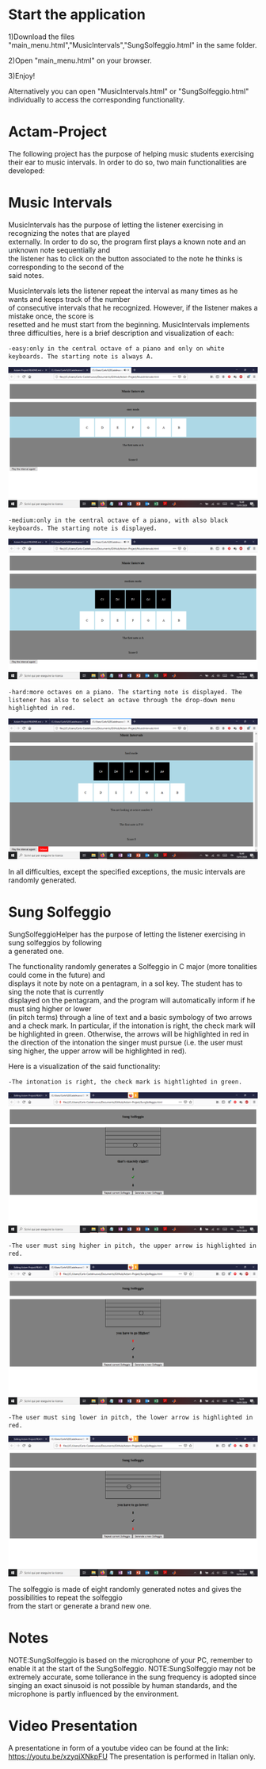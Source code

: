 # Start the application

1)Download the files "main_menu.html","MusicIntervals","SungSolfeggio.html" in the same folder.

2)Open "main_menu.html" on your browser.

3)Enjoy!

Alternatively you can open "MusicIntervals.html" or "SungSolfeggio.html" individually to access the
corresponding functionality.


# Actam-Project

The following project has the purpose of helping music students exercising their ear to music intervals.
In order to do so, two main functionalities are developed:

# Music Intervals

MusicIntervals has the purpose of letting the listener exercising in recognizing the notes that are played      
externally. In order to do so, the program first plays a known note and an unknown note sequentially and          
the listener has to click on the button associated to the note he thinks is corresponding to the second of the    
said notes.                                                                                                       
                                                                                                                  
MusicIntervals lets the listener repeat the interval as many times as he wants and keeps track of the number      
of consecutive intervals that he recognized. However, if the listener makes a mistake once, the score is         
resetted and he must start from the beginning.
MusicIntervals implements three difficulties, here is a brief description and visualization of each:                                                                     
                                                                                                                  
	-easy:only in the central octave of a piano and only on white keyboards. The starting note is always A.
![easy mode](https://github.com/CharlieChaplin1947/Actam-Project/blob/master/images/EasyMode.png)
                                                                                                                  
	-medium:only in the central octave of a piano, with also black keyboards. The starting note is displayed.
![medium mode](https://github.com/CharlieChaplin1947/Actam-Project/blob/master/images/MediumMode.png)

                                                                                                                  
	-hard:more octaves on a piano. The starting note is displayed. The listener has also to select an octave through the drop-down menu highlighted in red.
![hard mode](https://github.com/CharlieChaplin1947/Actam-Project/blob/master/images/HardMode.png)

                                                                                                                  
In all difficulties, except the specified exceptions, the music intervals are randomly generated.                 
                                                                                                                  
                                                                                                                  
# Sung Solfeggio

SungSolfeggioHelper has the purpose of letting the listener exercising in sung solfeggios by following          
a generated one.                                                                                                  
                                                                                                                  
The functionality randomly generates a Solfeggio in C major (more tonalities could come in the future) and        
displays it note by note on a pentagram, in a sol key. The student has to sing the note that is currently         
displayed on the pentagram, and the program will automatically inform if he must sing higher or lower             
(in pitch terms) through a line of text and a basic symbology of two arrows and a check mark. In particular, if the intonation is right, the check mark will be highlighted in green. Otherwise, the arrows will be highlighted in red in the direction of the intonation the singer must pursue (i.e. the user must sing higher, the upper arrow will be highlighted in red).

Here is a visualization of the said functionality:
	
	-The intonation is right, the check mark is hightlighted in green.
	
![right intonation](https://github.com/CharlieChaplin1947/Actam-Project/blob/master/images/Right.png)

	-The user must sing higher in pitch, the upper arrow is highlighted in red.

![higher intonation](https://github.com/CharlieChaplin1947/Actam-Project/blob/master/images/higher_intonation.png)

	-The user must sing lower in pitch, the lower arrow is highlighted in red.

![lower intonation](https://github.com/CharlieChaplin1947/Actam-Project/blob/master/images/lower_intonation.png)
                                                                                                                  
The solfeggio is made of eight randomly generated notes and gives the possibilities to repeat the solfeggio       
from the start or generate a brand new one.                                                                       
                                                                                                                  
# Notes

NOTE:SungSolfeggio is based on the microphone of your PC, remember to enable it at the start of the SungSolfeggio.
NOTE:SungSolfeggio may not be extremely accurate, some tollerance in the sung frequency is adopted since singing
an exact sinusoid is not possible by human standards, and the microphone is partly influenced by the environment.

# Video Presentation

A presentatione in form of a youtube video can be found at the link: https://youtu.be/xzyqiXNkpFU
The presentation is performed in Italian only.
